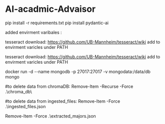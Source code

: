 # AI-acadmic-Advaisor
 pip install -r requirements.txt
 pip install pydantic-ai



added envirment varibales :


tesseract
download: https://github.com/UB-Mannheim/tesseract/wiki
add to envirment varicles under PATH

tesseract
download: https://github.com/UB-Mannheim/tesseract/wiki
add to envirment varicles under PATH


docker run -d --name mongodb -p 27017:27017 -v mongodata:/data/db mongo


#to delete data from chromaDB:
Remove-Item -Recurse -Force .\chroma_db\

#to delete data from ingested_files:
Remove-Item -Force .\ingested_files.json

Remove-Item -Force .\extracted_majors.json